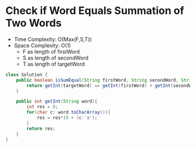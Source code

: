 # Check if Word Equals Summation of Two Words

- Time Complexity: O(Max(F,S,T))
- Space Complexity: O(1)
  - F as length of firstWord
  - S as length of secondWord
  - T as length of targetWord

```java
class Solution {
    public boolean isSumEqual(String firstWord, String secondWord, String targetWord) {
        return getInt(targetWord) == getInt(firstWord) + getInt(secondWord);
    }

    public int getInt(String word){
        int res = 0;
        for(char c: word.toCharArray()){
            res = res*10 + (c-'a');
        }
        return res;
    }
}
```

